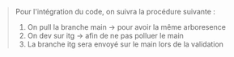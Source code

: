 > Pour l'intégration du code, on suivra la procédure suivante :
> 
> 1. On pull la branche main -> pour avoir la même arboresence
> 2. On dev sur itg -> afin de ne pas polluer le main
> 3. La branche itg sera envoyé sur le main lors de la validation
